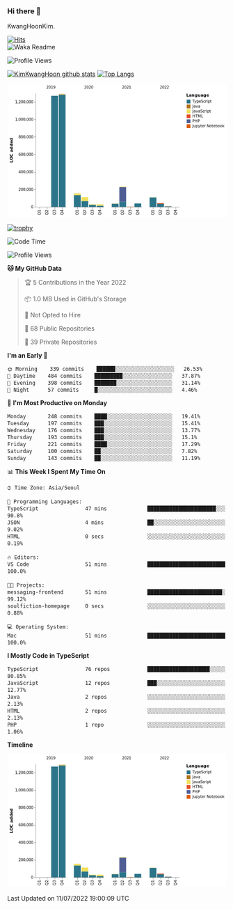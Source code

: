 ### Hi there 👋

KwangHoonKim.

[![Hits](https://hits.seeyoufarm.com/api/count/incr/badge.svg?url=https%3A%2F%2Fgithub.com%2Frhkdgns95)](https://hits.seeyoufarm.com)  
![Waka Readme](https://github.com/rhkdgns95/rhkdgns95/workflows/Waka%20Readme/badge.svg)

![Profile Views](http://img.shields.io/badge/Profile%20Views-0-blue)

[![KimKwangHoon github stats](https://github-readme-stats.vercel.app/api?username=rhkdgns95&show_icons=true)](https://github.com/rhkdgns95/github-readme-stats)   [![Top Langs](https://github-readme-stats.vercel.app/api/top-langs/?username=rhkdgns95&layout=compact)](https://github.com/rhkdgns95/github-readme-stats)   


![Chart not found](https://raw.githubusercontent.com/rhkdgns95/rhkdgns95/master/charts/bar_graph.png) 

[![trophy](https://github-profile-trophy.vercel.app/?username=rhkdgns95)](https://github.com/rhkdgns95/github-profile-trophy)

<!--START_SECTION:waka-->
![Code Time](http://img.shields.io/badge/Code%20Time-0%20secs-blue)

![Profile Views](http://img.shields.io/badge/Profile%20Views-1-blue)

**🐱 My GitHub Data** 

> 🏆 5 Contributions in the Year 2022
 > 
> 📦 1.0 MB Used in GitHub's Storage 
 > 
> 🚫 Not Opted to Hire
 > 
> 📜 68 Public Repositories 
 > 
> 🔑 39 Private Repositories  
 > 
**I'm an Early 🐤** 

```text
🌞 Morning    339 commits    ██████░░░░░░░░░░░░░░░░░░░   26.53% 
🌆 Daytime    484 commits    █████████░░░░░░░░░░░░░░░░   37.87% 
🌃 Evening    398 commits    ███████░░░░░░░░░░░░░░░░░░   31.14% 
🌙 Night      57 commits     █░░░░░░░░░░░░░░░░░░░░░░░░   4.46%

```
📅 **I'm Most Productive on Monday** 

```text
Monday       248 commits    ████░░░░░░░░░░░░░░░░░░░░░   19.41% 
Tuesday      197 commits    ███░░░░░░░░░░░░░░░░░░░░░░   15.41% 
Wednesday    176 commits    ███░░░░░░░░░░░░░░░░░░░░░░   13.77% 
Thursday     193 commits    ███░░░░░░░░░░░░░░░░░░░░░░   15.1% 
Friday       221 commits    ████░░░░░░░░░░░░░░░░░░░░░   17.29% 
Saturday     100 commits    ██░░░░░░░░░░░░░░░░░░░░░░░   7.82% 
Sunday       143 commits    ██░░░░░░░░░░░░░░░░░░░░░░░   11.19%

```


📊 **This Week I Spent My Time On** 

```text
⌚︎ Time Zone: Asia/Seoul

💬 Programming Languages: 
TypeScript               47 mins             ██████████████████████░░░   90.8% 
JSON                     4 mins              ██░░░░░░░░░░░░░░░░░░░░░░░   9.02% 
HTML                     0 secs              ░░░░░░░░░░░░░░░░░░░░░░░░░   0.19%

🔥 Editors: 
VS Code                  51 mins             █████████████████████████   100.0%

🐱‍💻 Projects: 
messaging-frontend       51 mins             ████████████████████████░   99.12% 
soulfiction-homepage     0 secs              ░░░░░░░░░░░░░░░░░░░░░░░░░   0.88%

💻 Operating System: 
Mac                      51 mins             █████████████████████████   100.0%

```

**I Mostly Code in TypeScript** 

```text
TypeScript               76 repos            ████████████████████░░░░░   80.85% 
JavaScript               12 repos            ███░░░░░░░░░░░░░░░░░░░░░░   12.77% 
Java                     2 repos             ░░░░░░░░░░░░░░░░░░░░░░░░░   2.13% 
HTML                     2 repos             ░░░░░░░░░░░░░░░░░░░░░░░░░   2.13% 
PHP                      1 repo              ░░░░░░░░░░░░░░░░░░░░░░░░░   1.06%

```


**Timeline**

![Chart not found](https://raw.githubusercontent.com/rhkdgns95/rhkdgns95/master/charts/bar_graph.png) 


 Last Updated on 11/07/2022 19:00:09 UTC
<!--END_SECTION:waka-->
